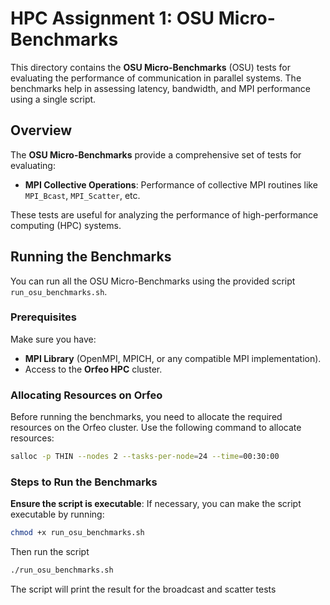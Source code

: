 # HPC Assignment 1: OSU Micro-Benchmarks

This directory contains the **OSU Micro-Benchmarks** (OSU) tests for evaluating the performance of communication in parallel systems. The benchmarks help in assessing latency, bandwidth, and MPI performance using a single script.

## Overview

The **OSU Micro-Benchmarks** provide a comprehensive set of tests for evaluating:
- **MPI Collective Operations**: Performance of collective MPI routines like `MPI_Bcast`, `MPI_Scatter`, etc.

These tests are useful for analyzing the performance of high-performance computing (HPC) systems.

## Running the Benchmarks

You can run all the OSU Micro-Benchmarks using the provided script `run_osu_benchmarks.sh`.

### Prerequisites

Make sure you have:
- **MPI Library** (OpenMPI, MPICH, or any compatible MPI implementation).
- Access to the **Orfeo HPC** cluster.

### Allocating Resources on Orfeo

Before running the benchmarks, you need to allocate the required resources on the Orfeo cluster. Use the following command to allocate resources:

```bash
salloc -p THIN --nodes 2 --tasks-per-node=24 --time=00:30:00
```
### Steps to Run the Benchmarks
**Ensure the script is executable**:
If necessary, you can make the script executable by running:
```bash
chmod +x run_osu_benchmarks.sh
```
Then run the script
```bash
./run_osu_benchmarks.sh
```
The script will print the result for the broadcast and scatter tests 
